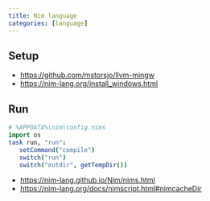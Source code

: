 ```yaml
---
title: Nim language
categories: [language]
---
```


## Setup

- <https://github.com/mstorsjo/llvm-mingw>
- <https://nim-lang.org/install_windows.html>

## Run

~~~nim
# %APPDATA%\nim\config.nims
import os
task run, "run":
   setCommand("compile")
   switch("run")
   switch("outdir", getTempDir())
~~~

- <https://nim-lang.github.io/Nim/nims.html>
- <https://nim-lang.org/docs/nimscript.html#nimcacheDir>
